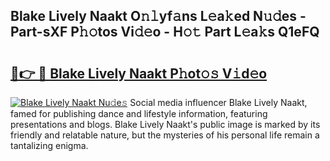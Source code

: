 ## Blake Lively Naakt O𝚗𝚕yf𝚊ns L𝚎a𝚔ed N𝚞𝚍es - Part-sXF P𝚑𝚘tos Vi𝚍𝚎o - H𝚘𝚝 Part L𝚎a𝚔s Q1eFQ

# <h2><a href="http://kfchx0.oniu.top/?m=Blake+Lively+Naakt">🔗👉 🔴 Blake Lively Naakt P𝚑ot𝚘𝚜 V𝚒d𝚎o</a></h2>

[![Blake Lively Naakt Nu𝚍e𝚜](https://i.imgur.com/0qMVB7G.gif)](http://kfchx0.oniu.top/?m=Blake+Lively+Naakt)
Social media influencer Blake Lively Naakt, famed for publishing dance and lifestyle information, featuring presentations and blogs. Blake Lively Naakt's public image is marked by its friendly and relatable nature, but the mysteries of his personal life remain a tantalizing enigma.  
